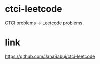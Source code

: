 # ctci-leetcode
CTCI problems -> Leetcode problems

# link
https://github.com/JanaSabuj/ctci-leetcode
